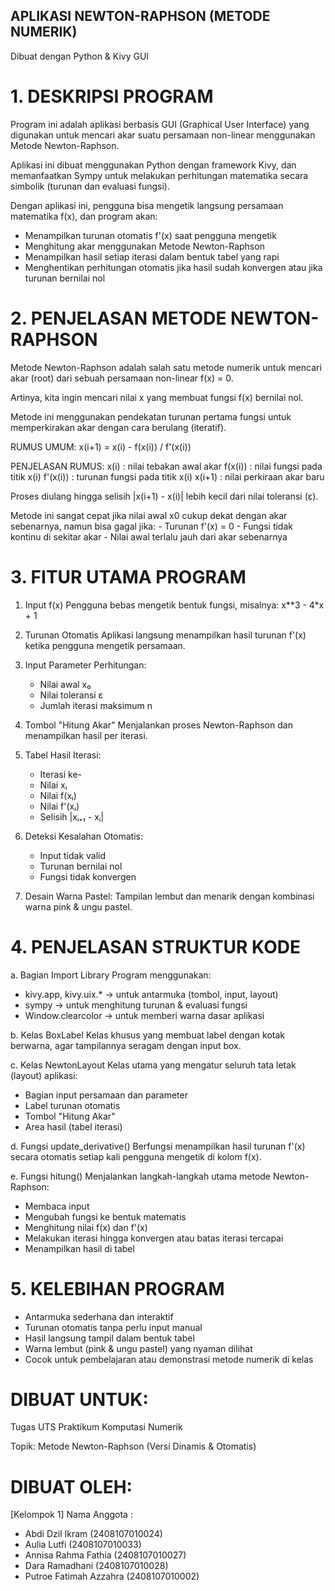 ## APLIKASI NEWTON-RAPHSON (METODE NUMERIK) ##
Dibuat dengan Python & Kivy GUI


# 1. DESKRIPSI PROGRAM
   
Program ini adalah aplikasi berbasis GUI (Graphical User Interface) 
yang digunakan untuk mencari akar suatu persamaan non-linear 
menggunakan Metode Newton-Raphson.

Aplikasi ini dibuat menggunakan Python dengan framework Kivy, 
dan memanfaatkan Sympy untuk melakukan perhitungan matematika 
secara simbolik (turunan dan evaluasi fungsi).

Dengan aplikasi ini, pengguna bisa mengetik langsung persamaan 
matematika f(x), dan program akan:

- Menampilkan turunan otomatis f'(x) saat pengguna mengetik
- Menghitung akar menggunakan Metode Newton-Raphson
- Menampilkan hasil setiap iterasi dalam bentuk tabel yang rapi
- Menghentikan perhitungan otomatis jika hasil sudah konvergen 
  atau jika turunan bernilai nol


# 2. PENJELASAN METODE NEWTON-RAPHSON

Metode Newton-Raphson adalah salah satu metode numerik untuk mencari 
akar (root) dari sebuah persamaan non-linear f(x) = 0.

Artinya, kita ingin mencari nilai x yang membuat fungsi f(x) bernilai nol.

Metode ini menggunakan pendekatan turunan pertama fungsi 
untuk memperkirakan akar dengan cara berulang (iteratif).

RUMUS UMUM:
    x(i+1) = x(i) - f(x(i)) / f'(x(i))

PENJELASAN RUMUS:
    x(i)     : nilai tebakan awal akar
    f(x(i))  : nilai fungsi pada titik x(i)
    f'(x(i)) : turunan fungsi pada titik x(i)
    x(i+1)   : nilai perkiraan akar baru

Proses diulang hingga selisih |x(i+1) - x(i)| lebih kecil dari 
nilai toleransi (ε).

Metode ini sangat cepat jika nilai awal x0 cukup dekat dengan 
akar sebenarnya, namun bisa gagal jika:
    - Turunan f'(x) = 0
    - Fungsi tidak kontinu di sekitar akar
    - Nilai awal terlalu jauh dari akar sebenarnya


# 3. FITUR UTAMA PROGRAM

1. Input f(x)
   Pengguna bebas mengetik bentuk fungsi, misalnya:  x**3 - 4*x + 1

2. Turunan Otomatis
   Aplikasi langsung menampilkan hasil turunan f'(x) ketika pengguna 
   mengetik persamaan.

3. Input Parameter Perhitungan:
   - Nilai awal x₀
   - Nilai toleransi ε
   - Jumlah iterasi maksimum n

4. Tombol "Hitung Akar"
   Menjalankan proses Newton-Raphson dan menampilkan hasil per iterasi.

5. Tabel Hasil Iterasi:
   - Iterasi ke-
   - Nilai xᵢ
   - Nilai f(xᵢ)
   - Nilai f'(xᵢ)
   - Selisih |xᵢ₊₁ - xᵢ|

6. Deteksi Kesalahan Otomatis:
   - Input tidak valid
   - Turunan bernilai nol
   - Fungsi tidak konvergen

7. Desain Warna Pastel:
   Tampilan lembut dan menarik dengan kombinasi warna pink & ungu pastel.


# 4. PENJELASAN STRUKTUR KODE

a. Bagian Import Library
   Program menggunakan:
   - kivy.app, kivy.uix.*    → untuk antarmuka (tombol, input, layout)
   - sympy                   → untuk menghitung turunan & evaluasi fungsi
   - Window.clearcolor       → untuk memberi warna dasar aplikasi

b. Kelas BoxLabel
   Kelas khusus yang membuat label dengan kotak berwarna,
   agar tampilannya seragam dengan input box.

c. Kelas NewtonLayout
   Kelas utama yang mengatur seluruh tata letak (layout) aplikasi:
   - Bagian input persamaan dan parameter
   - Label turunan otomatis
   - Tombol "Hitung Akar"
   - Area hasil (tabel iterasi)

d. Fungsi update_derivative()
   Berfungsi menampilkan hasil turunan f'(x) secara otomatis setiap 
   kali pengguna mengetik di kolom f(x).

e. Fungsi hitung()
   Menjalankan langkah-langkah utama metode Newton-Raphson:
   - Membaca input
   - Mengubah fungsi ke bentuk matematis
   - Menghitung nilai f(x) dan f'(x)
   - Melakukan iterasi hingga konvergen atau batas iterasi tercapai
   - Menampilkan hasil di tabel


# 5. KELEBIHAN PROGRAM

- Antarmuka sederhana dan interaktif
- Turunan otomatis tanpa perlu input manual
- Hasil langsung tampil dalam bentuk tabel
- Warna lembut (pink & ungu pastel) yang nyaman dilihat
- Cocok untuk pembelajaran atau demonstrasi metode numerik di kelas


# DIBUAT UNTUK: 
   Tugas UTS Praktikum Komputasi Numerik
   
   Topik: Metode Newton-Raphson (Versi Dinamis & Otomatis)

# DIBUAT OLEH:
   [Kelompok 1]
Nama Anggota :
- Abdi Dzil Ikram (2408107010024)
- Aulia Lutfi (2408107010033)
- Annisa Rahma Fathia (2408107010027)
- Dara Ramadhani (2408107010028)
- Putroe Fatimah Azzahra (2408107010002)
